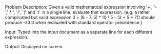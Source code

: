 Problem Description: Given a valid mathematical expression involving '+', '-',' * ', '/', '(' and ')' in a single line, evaluate that expression. (e.g. a rather complicated but valid expression 3 + (8 - 7. 5) * 10 / 5 - (2 + 5 * 7)) should produce -33.0 when evaluated with standard operator precedence.)

Input: Typed into the input document as a seperate line for each different expression.

Output: Displayed on screen.

